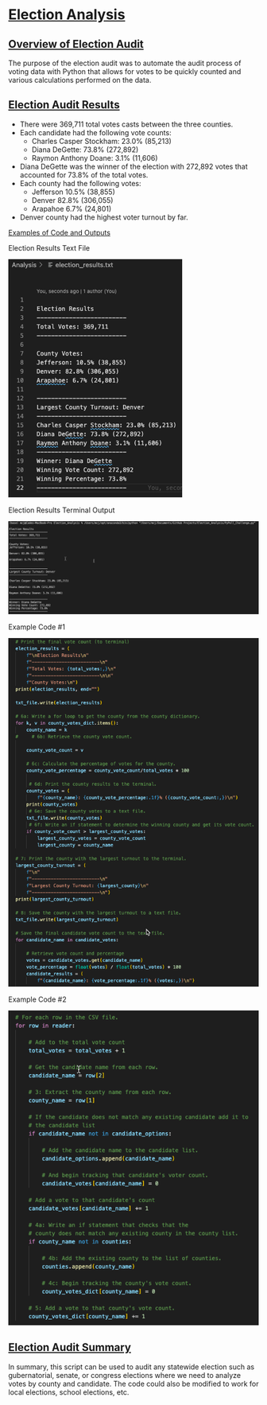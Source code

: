 # <u>Election Analysis</u>

## <u>Overview of Election Audit</u>

The purpose of the election audit was to automate the audit process of voting data with Python that allows for votes to be quickly counted and various calculations performed on the data.

## <u>Election Audit Results</u>
- There were 369,711 total votes casts between the three counties.
- Each candidate had the following vote counts:
  - Charles Casper Stockham: 23.0% (85,213)
  - Diana DeGette:  73.8% (272,892)
  - Raymon Anthony Doane:  3.1% (11,606)
- Diana DeGette was the winner of the election with 272,892 votes that accounted for 73.8% of the total votes.
- Each county had the following votes:
  - Jefferson 10.5% (38,855)
  - Denver 82.8% (306,055)
  - Arapahoe 6.7% (24,801)
- Denver county had the highest voter turnout by far.

<u>Examples of Code and Outputs</u>

Election Results Text File

![Election Results File Snapshot](https://github.com/cadejackson/Election_Analysis/blob/main/Resources/Election%20Results%20TXT%20Snapshot.png) 

Election Results Terminal Output

![Election Results Terminal Output Snapshot](https://github.com/cadejackson/Election_Analysis/blob/main/Resources/Terminal%20Outptut%20Spanshot.png)

Example Code #1

![Example Code 1](https://github.com/cadejackson/Election_Analysis/blob/main/Resources/Example%20Code%201.png)

Example Code #2

![Example Code 2](https://github.com/cadejackson/Election_Analysis/blob/main/Resources/Example%20Code%202.png)



## <u>Election Audit Summary</u>
In summary, this script can be used to audit any statewide election such as gubernatorial, senate, or congress elections where we need to analyze votes by county and candidate.  The code could also be modified to work for local elections, school elections, etc.